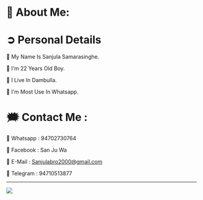 # 💫 About Me:

<h1> ➲ Personal Details </h1>

🔰 My Name Is Sanjula Samarasinghe.

🔰 I'm 22 Years Old Boy.

🔰 I Live In Dambulla.

🔰 I'm Most Use In Whatsapp.

# 🗯️ Contact Me :

🔰 Whatsapp : 94702730764

🔰 Facebook : San Ju Wa

🔰 E-Mail : Sanjulabro2000@gmail.com

🔰 Telegram : 94710513877

--------------------------------------------------------------------------------
[![](https://visitcount.itsvg.in/api?id=Sanjuwa22&icon=8&color=12)](https://visitcount.itsvg.in)
